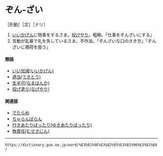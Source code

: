 # ぞん‐ざい

［形動］［文］［ナリ］

1. [いいかげん](いいかげん（いい加減）)に物事をするさま。[投げやり](なげやり（投げ遣り）)。粗略。「仕事をぞんざいにする」
2. 言動が乱暴で礼を失しているさま。不作法。「ぞんざいな口のきき方」「ぞんざいに積荷を扱う」
    

#### 類語

-   [いい加減(いいかげん)](いいかげん（いい加減）)
-   [適当(てきとう)](https://dictionary.goo.ne.jp/word/%E9%81%A9%E5%BD%93/#jn-151064)
-   [生半可(なまはんか)](https://dictionary.goo.ne.jp/word/%E7%94%9F%E5%8D%8A%E5%8F%AF/#jn-164924)
-   [投げ遣り(なげやり)](https://dictionary.goo.ne.jp/word/%E6%8A%95%E3%81%92%E9%81%A3%E3%82%8A/#jn-163803)

#### 関連語

-   [でたらめ](https://dictionary.goo.ne.jp/word/%E5%87%BA%E9%B1%88%E7%9B%AE/#jn-151627)
-   [ちゃらんぽらん](https://dictionary.goo.ne.jp/word/%E3%81%A1%E3%82%83%E3%82%89%E3%82%93%E3%81%BD%E3%82%89%E3%82%93/#jn-142846)
-   [行きあたりばったり(ゆきあたりばったり)](https://dictionary.goo.ne.jp/word/%E8%A1%8C%E5%BD%93%E3%82%8A%E3%81%B0%E3%81%A3%E3%81%9F%E3%82%8A/#jn-10312)
-   [無責任(むせきにん)](https://dictionary.goo.ne.jp/word/%E7%84%A1%E8%B2%AC%E4%BB%BB/#jn-215466)

---
`https://dictionary.goo.ne.jp/word/%E3%81%9E%E3%82%93%E3%81%96%E3%81%84/`
